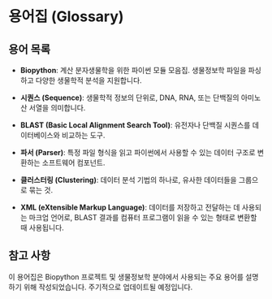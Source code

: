 # 용어집 (Glossary)

## 용어 목록

- **Biopython**: 계산 분자생물학을 위한 파이썬 모듈 모음집. 생물정보학 파일을 파싱하고 다양한 생물학적 분석을 지원합니다.

- **시퀀스 (Sequence)**: 생물학적 정보의 단위로, DNA, RNA, 또는 단백질의 아미노산 서열을 의미합니다.

- **BLAST (Basic Local Alignment Search Tool)**: 유전자나 단백질 시퀀스를 데이터베이스와 비교하는 도구.

- **파서 (Parser)**: 특정 파일 형식을 읽고 파이썬에서 사용할 수 있는 데이터 구조로 변환하는 소프트웨어 컴포넌트.

- **클러스터링 (Clustering)**: 데이터 분석 기법의 하나로, 유사한 데이터들을 그룹으로 묶는 것.

- **XML (eXtensible Markup Language)**: 데이터를 저장하고 전달하는 데 사용되는 마크업 언어로, BLAST 결과를 컴퓨터 프로그램이 읽을 수 있는 형태로 변환할 때 사용됩니다.

## 참고 사항
이 용어집은 Biopython 프로젝트 및 생물정보학 분야에서 사용되는 주요 용어를 설명하기 위해 작성되었습니다. 주기적으로 업데이트될 예정입니다.
